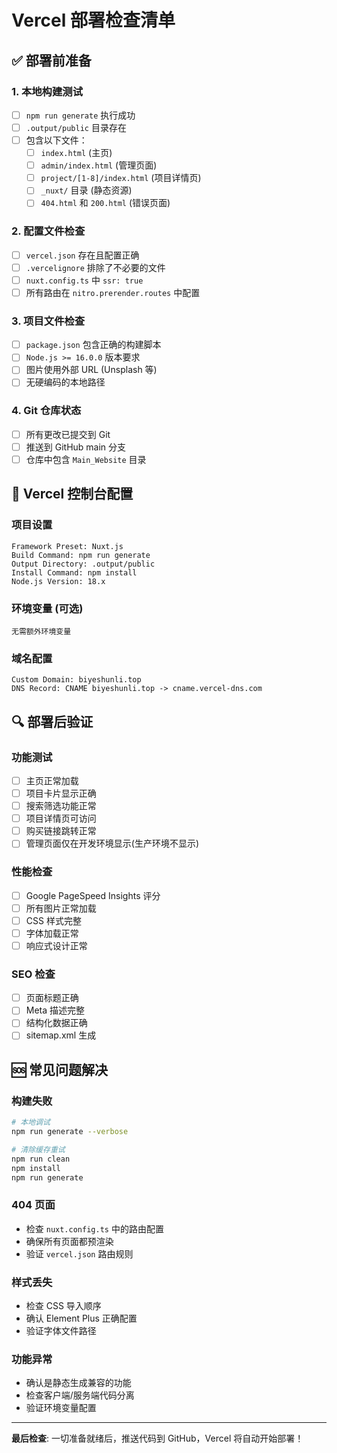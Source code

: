 # Vercel 部署检查清单

## ✅ 部署前准备

### 1. 本地构建测试
- [ ] `npm run generate` 执行成功
- [ ] `.output/public` 目录存在
- [ ] 包含以下文件：
  - [ ] `index.html` (主页)
  - [ ] `admin/index.html` (管理页面)
  - [ ] `project/[1-8]/index.html` (项目详情页)
  - [ ] `_nuxt/` 目录 (静态资源)
  - [ ] `404.html` 和 `200.html` (错误页面)

### 2. 配置文件检查
- [ ] `vercel.json` 存在且配置正确
- [ ] `.vercelignore` 排除了不必要的文件
- [ ] `nuxt.config.ts` 中 `ssr: true` 
- [ ] 所有路由在 `nitro.prerender.routes` 中配置

### 3. 项目文件检查  
- [ ] `package.json` 包含正确的构建脚本
- [ ] `Node.js >= 16.0.0` 版本要求
- [ ] 图片使用外部 URL (Unsplash 等)
- [ ] 无硬编码的本地路径

### 4. Git 仓库状态
- [ ] 所有更改已提交到 Git
- [ ] 推送到 GitHub main 分支
- [ ] 仓库中包含 `Main_Website` 目录

## 🚀 Vercel 控制台配置

### 项目设置
```
Framework Preset: Nuxt.js
Build Command: npm run generate  
Output Directory: .output/public
Install Command: npm install
Node.js Version: 18.x
```

### 环境变量 (可选)
```
无需额外环境变量
```

### 域名配置
```
Custom Domain: biyeshunli.top
DNS Record: CNAME biyeshunli.top -> cname.vercel-dns.com
```

## 🔍 部署后验证

### 功能测试
- [ ] 主页正常加载
- [ ] 项目卡片显示正确
- [ ] 搜索筛选功能正常
- [ ] 项目详情页可访问
- [ ] 购买链接跳转正常
- [ ] 管理页面仅在开发环境显示(生产环境不显示)

### 性能检查
- [ ] Google PageSpeed Insights 评分
- [ ] 所有图片正常加载
- [ ] CSS 样式完整
- [ ] 字体加载正常
- [ ] 响应式设计正常

### SEO 检查
- [ ] 页面标题正确
- [ ] Meta 描述完整
- [ ] 结构化数据正确
- [ ] sitemap.xml 生成

## 🆘 常见问题解决

### 构建失败
```bash
# 本地调试
npm run generate --verbose

# 清除缓存重试  
npm run clean
npm install
npm run generate
```

### 404 页面
- 检查 `nuxt.config.ts` 中的路由配置
- 确保所有页面都预渲染
- 验证 `vercel.json` 路由规则

### 样式丢失
- 检查 CSS 导入顺序
- 确认 Element Plus 正确配置
- 验证字体文件路径

### 功能异常
- 确认是静态生成兼容的功能
- 检查客户端/服务端代码分离
- 验证环境变量配置

---

**最后检查**: 一切准备就绪后，推送代码到 GitHub，Vercel 将自动开始部署！